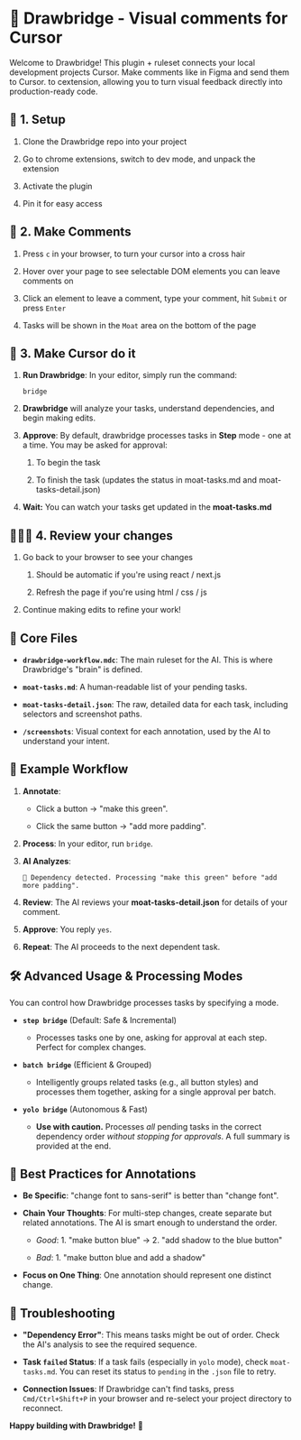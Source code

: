 🧭 Drawbridge - Visual comments for Cursor
==========================================

Welcome to Drawbridge! This plugin + ruleset connects your local development projects Cursor. Make comments like in Figma and send them to Cursor. to cextension, allowing you to turn visual feedback directly into production-ready code.

🚀 1. Setup
-----------

1.  Clone the Drawbridge repo into your project

2.  Go to chrome extensions, switch to dev mode, and unpack the extension

3.  Activate the plugin

4.  Pin it for easy access


💬 2. Make Comments
-------------------

1.  Press `c` in your browser, to turn your cursor into a cross hair

2.  Hover over your page to see selectable DOM elements you can leave comments on

3.  Click an element to leave a comment, type your comment, hit `Submit` or press `Enter`

4.  Tasks will be shown in the `Moat` area on the bottom of the page


🤖 3. Make Cursor do it
-----------------------

1.  **Run Drawbridge**: In your editor, simply run the command:

    ```
    bridge
    ```

2.  **Drawbridge** will analyze your tasks, understand dependencies, and begin making edits.

3.  **Approve**: By default, drawbridge processes tasks in **Step** mode - one at a time. You may be asked for approval:

    1.  To begin the task

    2.  To finish the task (updates the status in moat-tasks.md and moat-tasks-detail.json)

4.  **Wait:** You can watch your tasks get updated in the **moat-tasks.md**


👩🏼‍🎨 4. Review your changes
------------------------------

1.  Go back to your browser to see your changes

    1.  Should be automatic if you're using react / next.js

    2.  Refresh the page if you're using html / css / js

2.  Continue making edits to refine your work!


📁 Core Files
-------------

-   **`drawbridge-workflow.mdc`**: The main ruleset for the AI. This is where Drawbridge's "brain" is defined.

-   **`moat-tasks.md`**: A human-readable list of your pending tasks.

-   **`moat-tasks-detail.json`**: The raw, detailed data for each task, including selectors and screenshot paths.

-   **`/screenshots`**: Visual context for each annotation, used by the AI to understand your intent.


🎯 Example Workflow
-------------------

1.  **Annotate**:

    -   Click a button → "make this green".

    -   Click the same button → "add more padding".

2.  **Process**: In your editor, run `bridge`.

3.  **AI Analyzes**:

    ```
    🤖 Dependency detected. Processing "make this green" before "add more padding".

    ```

4.  **Review**: The AI reviews your **moat-tasks-detail.json** for details of your comment.

5.  **Approve**: You reply `yes`.

6.  **Repeat**: The AI proceeds to the next dependent task.


🛠️ Advanced Usage & Processing Modes
-------------------------------------

You can control how Drawbridge processes tasks by specifying a mode.

-   **`step bridge`** (Default: Safe & Incremental)

    -   Processes tasks one by one, asking for approval at each step. Perfect for complex changes.

-   **`batch bridge`** (Efficient & Grouped)

    -   Intelligently groups related tasks (e.g., all button styles) and processes them together, asking for a single approval per batch.

-   **`yolo bridge`** (Autonomous & Fast)

    -   **Use with caution.** Processes *all* pending tasks in the correct dependency order *without stopping for approvals*. A full summary is provided at the end.


🎨 Best Practices for Annotations
---------------------------------

-   **Be Specific**: "change font to sans-serif" is better than "change font".

-   **Chain Your Thoughts**: For multi-step changes, create separate but related annotations. The AI is smart enough to understand the order.

    -   *Good*: 1. "make button blue" → 2. "add shadow to the blue button"

    -   *Bad*: 1. "make button blue and add a shadow"

-   **Focus on One Thing**: One annotation should represent one distinct change.


🐛 Troubleshooting
------------------

-   **"Dependency Error"**: This means tasks might be out of order. Check the AI's analysis to see the required sequence.

-   **Task `failed` Status**: If a task fails (especially in `yolo` mode), check `moat-tasks.md`. You can reset its status to `pending` in the `.json` file to retry.

-   **Connection Issues**: If Drawbridge can't find tasks, press `Cmd/Ctrl+Shift+P` in your browser and re-select your project directory to reconnect.

**Happy building with Drawbridge!** 🎯